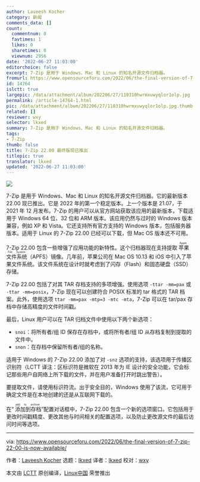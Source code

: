 ```yaml
---
author: Laveesh Kocher
category: 新闻
comments_data: []
count:
  commentnum: 0
  favtimes: 1
  likes: 0
  sharetimes: 0
  viewnum: 2956
date: '2022-06-27 11:03:00'
editorchoice: false
excerpt: 7-Zip 是用于 Windows、Mac 和 Linux 的知名开源文件归档器。
fromurl: https://www.opensourceforu.com/2022/06/the-final-version-of-7-zip-22-00-is-now-available/
id: 14764
islctt: true
largepic: /data/attachment/album/202206/27/110310hwrmxuwyqlor1olp.jpg
permalink: /article-14764-1.html
pic: /data/attachment/album/202206/27/110310hwrmxuwyqlor1olp.jpg.thumb.jpg
related: []
reviewer: wxy
selector: lkxed
summary: 7-Zip 是用于 Windows、Mac 和 Linux 的知名开源文件归档器。
tags:
- 7-Zip
thumb: false
title: 7-Zip 22.00 最终版现已推出
titlepic: true
translator: lkxed
updated: '2022-06-27 11:03:00'
---
```


![](/data/attachment/album/202206/27/110310hwrmxuwyqlor1olp.jpg)


7-Zip 是用于 Windows、Mac 和 Linux 的知名开源文件归档器。它的最新版本 22.00 现已推出。它是 2022 年的第一个稳定版本。上一个版本是 21.07，于 2021 年 12 月发布。7-Zip 的用户可以从官方网站获取该应用的最新版本，下载适用于 Windows 64 位、32 位和 ARM 版本。该应用仍然与过时的 Windows 版本兼容，例如 XP 和 Vista。它还支持所有官方支持的 Windows 版本，包括服务器版本。适用于 Linux 的 7-Zip 22.00 已经可以下载，但 Mac OS 版本还不可用。


7-Zip 22.00 包含一些增强了应用功能的新特性。这个归档器现在支持提取<ruby> 苹果文件系统 <rt>  Apple File System </rt></ruby>（APFS）镜像。几年前，苹果公司在 Mac OS 10.13 和 iOS 中引入了苹果文件系统。该文件系统在设计时就考虑到了闪存（Flash）和固态硬盘（SSD）存储。


7-Zip 22.00 包括了对其 TAR 存档支持的多项增强。使用选项 `-ttar -mm=pax` 或 `-ttar -mm=posix`，7-Zip 现在可以创建符合 POSIX 标准的 tar 格式的 TAR 档案。此外，使用选项 `ttar -mm=pax -mtp=3 -mtc -mta`，7-Zip 可以在 tar/pax 存档中存储高精度的文件时间戳。


最后，Linux 用户可以在 TAR 归档文件中使用以下两个新选项：


* `snoi`：将所有者/组 ID 保存在存档中，或将所有者/组 ID 从存档复制到提取的文件中。
* `snon`：在存档中保留所有者/组的名称。


适用于 Windows 的 7-Zip 22.00 添加了对 `-snz` 选项的支持，该选项用于传播区识别符（LCTT 译注：区标识符是微软在 2013 年为 IE 设计的安全功能，它会标记那些用户自网络上所下载的文件，并在用户准备打开时跳出警告）。


要提取文件，请使用标识符流。出于安全目的，Windows 使用了该流，它可用于确定文件是在本地创建的还是从互联网下载的。


在“<ruby> 添加到存档 <rt>  add to archive </rt></ruby>”配置对话框中，7-Zip 22.00 包含一个新的选项窗口。它包括用于更改时间戳精度、更改其他与时间相关的配置选项，以及防止更改源文件的最后访问时间等选项。




---


via: <https://www.opensourceforu.com/2022/06/the-final-version-of-7-zip-22-00-is-now-available/>


作者：[Laveesh Kocher](https://www.opensourceforu.com/author/laveesh-kocher/) 选题：[lkxed](https://github.com/lkxed) 译者：[lkxed](https://github.com/lkxed) 校对：[wxy](https://github.com/wxy)


本文由 [LCTT](https://github.com/LCTT/TranslateProject) 原创编译，[Linux中国](https://linux.cn/) 荣誉推出